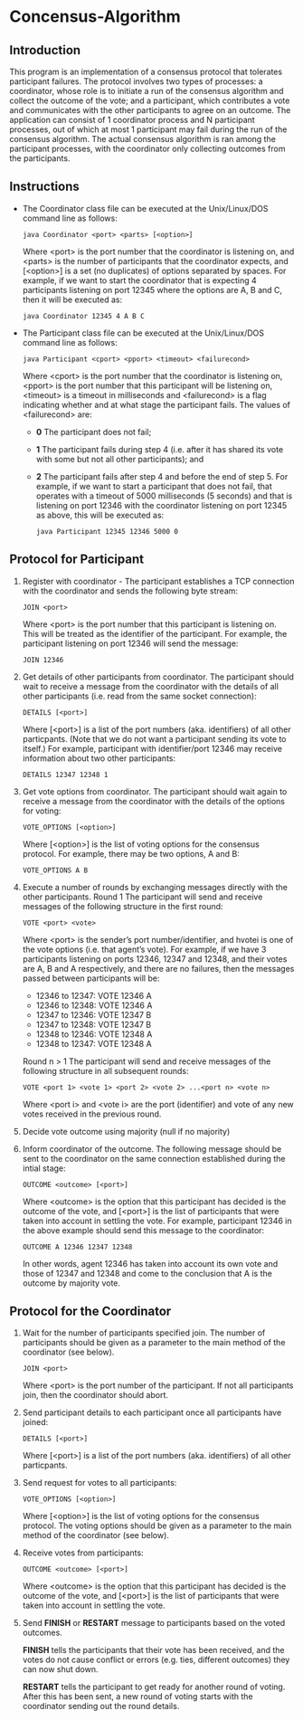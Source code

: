 # Concensus-Algorithm
## Introduction
This program is an implementation of a consensus protocol that tolerates participant
failures. The protocol involves two types of processes: a coordinator, whose role is to initiate a run of
the consensus algorithm and collect the outcome of the vote; and a participant, which contributes a
vote and communicates with the other participants to agree on an outcome. The application can
consist of 1 coordinator process and N participant processes, out of which at most 1 participant may
fail during the run of the consensus algorithm. The actual consensus algorithm is ran among the
participant processes, with the coordinator only collecting outcomes from the participants.

## Instructions
* The Coordinator class file can be executed at the Unix/Linux/DOS command line as follows:

    `java Coordinator <port> <parts> [<option>]`

    Where \<port\> is the port number that the coordinator is listening on, and \<parts\> is the
number of participants that the coordinator expects, and [\<option\>] is a set (no duplicates) of
options separated by spaces. For example, if we want to start the coordinator that is expecting
4 participants listening on port 12345 where the options are A, B and C, then it will be
executed as:

    `java Coordinator 12345 4 A B C`

* The Participant class file can be executed at the Unix/Linux/DOS command line as follows:

    `java Participant <cport> <pport> <timeout> <failurecond>`

    Where \<cport\> is the port number that the coordinator is listening on, \<pport\> is the port
number that this participant will be listening on, \<timeout\> is a timeout in milliseconds and
\<failurecond\> is a flag indicating whether and at what stage the participant fails.
The values of \<failurecond\> are:

    * **0** The participant does not fail;
    
    * **1** The participant fails during step 4 (i.e. after it has shared its vote with some but not all other
    participants); and
    
    * **2** The participant fails after step 4 and before the end of step 5.
    For example, if we want to start a participant that does not fail, that operates with a timeout of
    5000 milliseconds (5 seconds) and that is listening on port 12346 with the coordinator listening
    on port 12345 as above, this will be executed as:
    
        `java Participant 12345 12346 5000 0`


## Protocol for Participant
1. Register with coordinator - The participant establishes a TCP connection with the coordinator
and sends the following byte stream:

    `JOIN <port>`

    Where \<port\> is the port number that this participant is listening on. This will be treated as the identifier of the participant. For example, the participant listening on port 12346 will send the message: 
    
    `JOIN 12346`

2. Get details of other participants from coordinator. The participant should wait to receive a message from the coordinator with the details of all other participants (i.e. read from the same socket connection):
    
    `DETAILS [<port>]`

    Where [\<port\>] is a list of the port numbers (aka. identifiers) of all other particpants. (Note that we do not want a participant sending its vote to itself.) For example, participant with identifier/port 12346 may receive information about two other participants:

    `DETAILS 12347 12348 1`
    
3. Get vote options from coordinator. The participant should wait again to receive a message from the coordinator with the details of the options for voting:

    `VOTE_OPTIONS [<option>]`
    
    Where [\<option\>] is the list of voting options for the consensus protocol. For example, there may be two options, A and B:
    
    `VOTE_OPTIONS A B`

4. Execute a number of rounds by exchanging messages directly with the other participants. Round 1 The participant will send and receive messages of the following structure in the first
round:

    `VOTE <port> <vote>`
    
    Where \<port\> is the sender’s port number/identifier, and hvotei is one of the vote options (i.e. that agent’s vote).
For example, if we have 3 participants listening on ports 12346, 12347 and 12348, and
their votes are A, B and A respectively, and there are no failures, then the messages
passed between participants will be:
    * 12346 to 12347: VOTE 12346 A
    * 12346 to 12348: VOTE 12346 A
    * 12347 to 12346: VOTE 12347 B
    * 12347 to 12348: VOTE 12347 B
    * 12348 to 12346: VOTE 12348 A
    * 12348 to 12347: VOTE 12348 A
    
    Round n > 1 The participant will send and receive messages of the following structure in all
subsequent rounds:

    `VOTE <port 1> <vote 1> <port 2> <vote 2> ...<port n> <vote n>`
    
    Where \<port i\> and \<vote i\> are the port (identifier) and vote of any new votes
received in the previous round.
5. Decide vote outcome using majority (null if no majority)
6. Inform coordinator of the outcome. The following message should be sent to the coordinator on
the same connection established during the intial stage:

    `OUTCOME <outcome> [<port>]`

    Where \<outcome\> is the option that this participant has decided is the outcome of the vote, and
\[<port\>] is the list of participants that were taken into account in settling the vote. For
example, participant 12346 in the above example should send this message to the coordinator:

    `OUTCOME A 12346 12347 12348`

    In other words, agent 12346 has taken into account its own vote and those of 12347 and 12348
and come to the conclusion that A is the outcome by majority vote.
## Protocol for the Coordinator
1. Wait for the number of participants specified join. The number of participants should be given
as a parameter to the main method of the coordinator (see below).
   
    `JOIN <port>`
    
    Where \<port\> is the port number of the participant. If not all participants join, then the
coordinator should abort.

2. Send participant details to each participant once all participants have joined:
    
    `DETAILS [<port>]`
    
    Where [\<port\>] is a list of the port numbers (aka. identifiers) of all other particpants.

3. Send request for votes to all participants:
    
    `VOTE_OPTIONS [<option>]`

    Where [\<option\>] is the list of voting options for the consensus protocol. The voting options
should be given as a parameter to the main method of the coordinator (see below).

4. Receive votes from participants:

    `OUTCOME <outcome> [<port>]`

    Where \<outcome\> is the option that this participant has decided is the outcome of the vote, and
[\<port\>] is the list of participants that were taken into account in settling the vote.

5. Send **FINISH** or **RESTART** message to participants based on the voted outcomes.
    
    **FINISH** tells the participants that their vote has been received, and the votes do not cause conflict or errors (e.g. ties, different outcomes) they can
    now shut down.

    **RESTART** tells the participant to get ready for another round of
    voting. After this has been sent, a new round of voting starts with the coordinator sending out
    the round details.